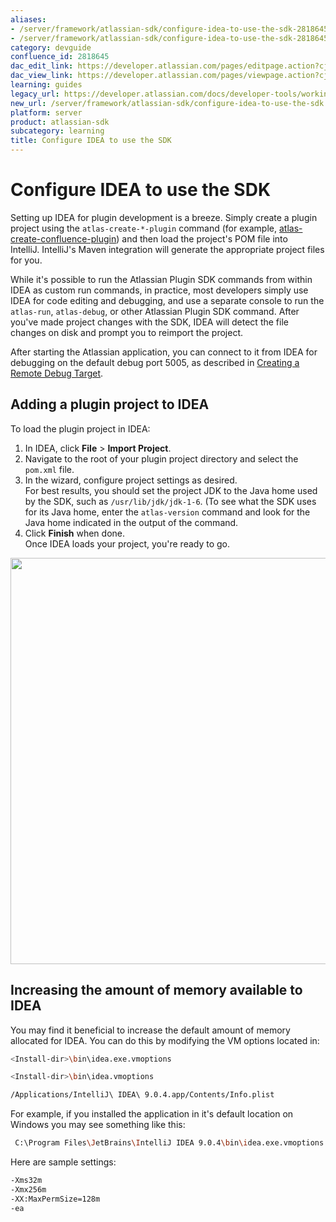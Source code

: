 ```yaml
---
aliases:
- /server/framework/atlassian-sdk/configure-idea-to-use-the-sdk-2818645.html
- /server/framework/atlassian-sdk/configure-idea-to-use-the-sdk-2818645.md
category: devguide
confluence_id: 2818645
dac_edit_link: https://developer.atlassian.com/pages/editpage.action?cjm=wozere&pageId=2818645
dac_view_link: https://developer.atlassian.com/pages/viewpage.action?cjm=wozere&pageId=2818645
learning: guides
legacy_url: https://developer.atlassian.com/docs/developer-tools/working-in-an-ide/configure-idea-to-use-the-sdk
new_url: /server/framework/atlassian-sdk/configure-idea-to-use-the-sdk
platform: server
product: atlassian-sdk
subcategory: learning
title: Configure IDEA to use the SDK
---
```

# Configure IDEA to use the SDK

Setting up IDEA for plugin development is a breeze. Simply create a plugin project using the `atlas-create-*-plugin` command (for example, [atlas-create-confluence-plugin](/server/framework/atlassian-sdk/atlas-create-confluence-plugin)) and then load the project's POM file into IntelliJ. IntelliJ's Maven integration will generate the appropriate project files for you.

While it's possible to run the Atlassian Plugin SDK commands from within IDEA as custom run commands, in practice, most developers simply use IDEA for code editing and debugging, and use a separate console to run the `atlas-run`, `atlas-debug`, or other Atlassian Plugin SDK command. After you've made project changes with the SDK, IDEA will detect the file changes on disk and prompt you to reimport the project.

After starting the Atlassian application, you can connect to it from IDEA for debugging on the default debug port 5005, as described in [Creating a Remote Debug Target](/server/framework/atlassian-sdk/creating-a-remote-debug-target). 

## Adding a plugin project to IDEA

To load the plugin project in IDEA:

1.  In IDEA, click **File** &gt; **Import Project**.
2.  Navigate to the root of your plugin project directory and select the `pom.xml` file. 
3.  In the wizard, configure project settings as desired.  
    For best results, you should set the project JDK to the Java home used by the SDK, such as `/usr/lib/jdk/jdk-1-6`. (To see what the SDK uses for its Java home, enter the `atlas-version` command and look for the Java home indicated in the output of the command.
4.  Click **Finish** when done.  
    Once IDEA loads your project, you're ready to go. 

<img src="/server/framework/atlassian-sdk/images/idea.jpg" width="650" />

## Increasing the amount of memory available to IDEA

You may find it beneficial to increase the default amount of memory allocated for IDEA. You can do this by modifying the VM options located in:

``` bash
<Install-dir>\bin\idea.exe.vmoptions
```

``` bash
<Install-dir>\bin\idea.vmoptions
```

``` bash
/Applications/IntelliJ\ IDEA\ 9.0.4.app/Contents/Info.plist
```

For example, if you installed the application in it's default location on Windows you may see something like this:

``` bash
 C:\Program Files\JetBrains\IntelliJ IDEA 9.0.4\bin\idea.exe.vmoptions
```

Here are sample settings:

``` bash
-Xms32m
-Xmx256m
-XX:MaxPermSize=128m
-ea
```





























































































































































































